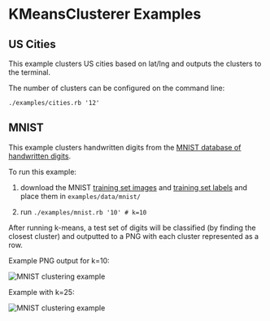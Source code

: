 KMeansClusterer Examples
===


US Cities
---

This example clusters US cities based on lat/lng and outputs the clusters to the terminal.

The number of clusters can be configured on the command line:

```./examples/cities.rb '12'```


MNIST
---

This example clusters handwritten digits from the [MNIST database of handwritten digits](http://yann.lecun.com/exdb/mnist/).

To run this example:

1. download the MNIST [training set images](http://yann.lecun.com/exdb/mnist/train-images-idx3-ubyte.gz) and [training set labels](http://yann.lecun.com/exdb/mnist/train-labels-idx1-ubyte.gz) and place them in ```examples/data/mnist/```

2. run ```./examples/mnist.rb '10' # k=10```

After running k-means, a test set of digits will be classified (by finding the closest cluster) and outputted to a PNG with each cluster represented as a row.

Example PNG output for k=10:

![MNIST clustering example](https://raw.githubusercontent.com/gbuesing/kmeans-clusterer/master/examples/data/mnist_k10.png)

Example with k=25:

![MNIST clustering example](https://raw.githubusercontent.com/gbuesing/kmeans-clusterer/master/examples/data/mnist_k20.png)
